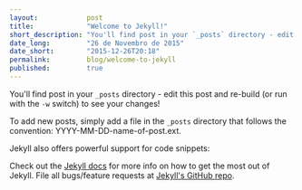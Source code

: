 ```yaml
---
layout:            post
title:             "Welcome to Jekyll!"
short_description: "You'll find post in your `_posts` directory - edit this post and re-build (or run with the `-w` switch) to see your changes!"
date_long:         "26 de Novembro de 2015"
date_short:        "2015-12-26T20:18"
permalink:         blog/welcome-to-jekyll
published:         true
---
```

You'll find post in your `_posts` directory - edit this post and re-build (or run with the `-w` switch) to see your changes!

To add new posts, simply add a file in the `_posts` directory that follows the convention: YYYY-MM-DD-name-of-post.ext.

Jekyll also offers powerful support for code snippets:

Check out the [Jekyll docs][jekyll] for more info on how to get the most out of Jekyll. File all bugs/feature requests at [Jekyll's GitHub repo][jekyll-gh].

[jekyll-gh]: https://github.com/mojombo/jekyll
[jekyll]:    http://jekyllrb.com